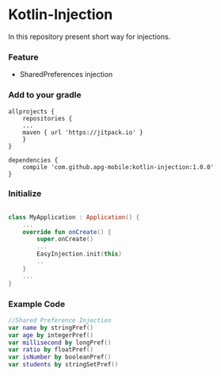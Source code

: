# Kotlin-Injection

In this repository present short way for injections.

### Feature
- SharedPreferences injection

### Add to your gradle

````
allprojects {
	repositories {
	...
	maven { url 'https://jitpack.io' }
	}
}
  
dependencies {
	compile 'com.github.apg-mobile:kotlin-injection:1.0.0'
}
````

### Initialize
```kotlin

class MyApplication : Application() {
    ...
    override fun onCreate() {
        super.onCreate()
        ...
        EasyInjection.init(this)
        ..
    }
    ...
}
```
### Example Code

```kotlin
//Shared Preference Injection
var name by stringPref()
var age by integerPref()
var millisecond by longPref()
var ratio by floatPref()
var isNumber by booleanPref()
var students by stringSetPref()
```
